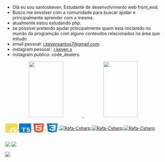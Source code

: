 - Olá eu sou santoskeven, Estudante de desenvolvimento web front_end.
- Busco me envolver com a comunidade para buscar ajudar e principalmente aprender   com a mesma.
- atualmente estou estudando php.
- se possível pretendo ajudar principalmente quem está iniciantdo no mundo da programção com alguns conteudos relacionados na área que estudo
- email pessoal: r.kevensantos7@gmail.com.
- instagram pessoal : <a href="https://github.com/santoskeven">r.keven s</a>
- instagram publico: code_dealers.  


<div align="center">
    <a href="https://github.com/santoskeven">
    <img height="180em" width="47%" src="https://github-readme-stats.vercel.app/api?username=santoskeven&show_icons=true&theme=dracula&include_all_commits=true&count_private=true"/>
    <img height="180em" width="47%" src="https://github-readme-stats.vercel.app/api/top-langs/?username=santoskeven&layout=compact&langs_count=7&theme=dracula"/>
</div>

<div style="display: inline_block"><br>
    <img align="center" alt="Rafa-Js" height="30" width="40" src="https://raw.githubusercontent.com/devicons/devicon/master/icons/javascript/javascript-plain.svg">
    <img align="center" alt="Rafa-Ts" height="30" width="40" src="https://raw.githubusercontent.com/devicons/devicon/master/icons/typescript/typescript-plain.svg">
    <img align="center" alt="Rafa-HTML" height="30" width="40" src="https://raw.githubusercontent.com/devicons/devicon/master/icons/html5/html5-original.svg">
    <img align="center" alt="Rafa-CSS" height="30" width="40" src="https://raw.githubusercontent.com/devicons/devicon/master/icons/css3/css3-original.svg">
    <img align="center" alt="Rafa-Csharp" height="30" width="40" src="https://cdn.jsdelivr.net/gh/devicons/devicon/icons/angularjs/angularjs-original.svg">
    <img align="center" alt="Rafa-Csharp" height="33" width="40" src="https://cdn.jsdelivr.net/gh/devicons/devicon/icons/bootstrap/bootstrap-original.svg" />
    <img align="center" alt="Rafa-Csharp" height="60" width="40"  src="https://cdn.jsdelivr.net/gh/devicons/devicon/icons/php/php-original.svg">
</div>
  
  ##
  
<div> 
  
  <a href="https://www.instagram.com/r.keven_s/" target="_blank"><img src="https://img.shields.io/badge/-Instagram-%23E4405F?style=for-the-badge&logo=instagram&logoColor=white" target="_blank"></a>
 <a href="https://api.whatsapp.com/send?1=pt_BR&phone=5599292957686" target="_blank"><img src="https://img.shields.io/badge/WhatsApp-25D366?style=for-the-badge&logo=whatsapp&logoColor=white" target="_blank"></a> 
<!--   <a href = "r.kevensantos7@gmail.com"><img src="https://img.shields.io/badge/-Gmail-%23333?style=for-the-badge&logo=gmail&logoColor=white" target="_blank"></a> -->
  <a href="https://www.linkedin.com/in/rafaella-ballerini-45875016a" target="_blank"><img src="https://img.shields.io/badge/-LinkedIn-%230077B5?style=for-the-badge&logo=linkedin&logoColor=white" target="_blank"></a> 
 
<!--   ![Snake animation](https://github.com/rafaballerini/santoskeven/blob/output/github-contribution-grid-snake.svg) -->
 
</div>
